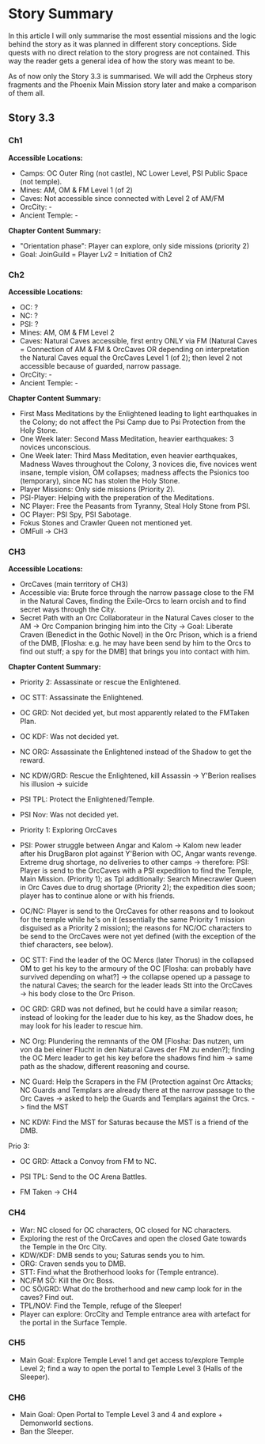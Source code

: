 # Story Summary

In this article I will only summarise the most essential missions and the logic behind the story as it was planned in different story conceptions. Side quests with no direct relation to the story progress are not contained. This way the reader gets a general idea of how the story was meant to be. 

As of now only the Story 3.3 is summarised. We will add the Orpheus story fragments and the Phoenix Main Mission story later and make a comparison of them all. 


## Story 3.3

### Ch1

**Accessible Locations:**
* Camps: OC Outer Ring (not castle), NC Lower Level, PSI Public Space (not temple).
* Mines: AM, OM & FM Level 1 (of 2)
* Caves: Not accessible since connected with Level 2 of AM/FM
* OrcCity: -
* Ancient Temple: -

**Chapter Content Summary:**
* "Orientation phase": Player can explore, only side missions (priority 2)
* Goal: JoinGuild = Player Lv2 = Initiation of Ch2


### Ch2

**Accessible Locations:**
* OC: ?
* NC: ?
* PSI: ?
* Mines: AM, OM & FM Level 2
* Caves: Natural Caves accessible, first entry ONLY via FM (Natural Caves = Connection of AM & FM & OrcCaves OR depending on interpretation the Natural Caves equal the OrcCaves Level 1 (of 2); then level 2 not accessible because of guarded, narrow passage.
* OrcCity: -
* Ancient Temple: -

**Chapter Content Summary:**
* First Mass Meditations by the Enlightened leading to light earthquakes in the Colony; do not affect the Psi Camp due to Psi Protection from the Holy Stone.
* One Week later: Second Mass Meditation, heavier earthquakes: 3 novices unconscious.
* One Week later: Third Mass Meditation, even heavier earthquakes, Madness Waves throughout the Colony, 3 novices die, five novices went insane, temple vision, OM collapses; madness affects the Psionics too (temporary), since NC has stolen the Holy Stone.
* Player Missions: Only side missions (Priority 2).
* PSI-Player: Helping with the preperation of the Meditations.
* NC Player: Free the Peasants from Tyranny, Steal Holy Stone from PSI.
* OC Player: PSI Spy, PSI Sabotage.
* Fokus Stones and Crawler Queen not mentioned yet.
* OMFull -> CH3


### CH3

**Accessible Locations:**
* OrcCaves (main territory of CH3)
* Accessible via: Brute force through the narrow passage close to the FM in the Natural Caves, finding the Exile-Orcs to learn orcish and to find secret ways through the City.
* Secret Path with an Orc Collaborateur in the Natural Caves closer to the AM -> Orc Companion bringing him into the City
-> Goal: Liberate Craven (Benedict in the Gothic Novel) in the Orc Prison, which is a friend of the DMB, [Flosha: e.g. he may have been send by him to the Orcs to find out stuff; a spy for the DMB] that brings you into contact with him.

**Chapter Content Summary:**
* Priority 2: Assassinate or rescue the Enlightened.
* OC STT: Assassinate the Enlightened.
* OC GRD: Not decided yet, but most apparently related to the FMTaken Plan.
* OC KDF: Was not decided yet.
* NC ORG: Assassinate the Enlightened instead of the Shadow to get the reward.
* NC KDW/GRD: Rescue the Enlightened, kill Assassin -> Y'Berion realises his illusion -> suicide
* PSI TPL: Protect the Enlightened/Temple.
* PSI Nov: Was not decided yet.

* Priority 1: Exploring OrcCaves
* PSI: Power struggle between Angar and Kalom -> Kalom new leader after his DrugBaron plot against Y'Berion with OC, Angar wants revenge. Extreme drug shortage, no deliveries to other camps -> therefore: PSI: Player is send to the OrcCaves with a PSI expedition to find the Temple, Main Mission.
(Priority 1); as Tpl additionally: Search Minecrawler Queen in Orc Caves due to drug shortage (Priority 2); the expedition dies soon; player has to continue alone or with his friends.
* OC/NC: Player is send to the OrcCaves for other reasons and to lookout for the temple while he's on it (essentially the same Priority 1 mission disguised as a Priority 2 mission); the reasons for NC/OC characters to be send to the OrcCaves were not yet defined (with the exception of the thief characters, see below). 
* OC STT: Find the leader of the OC Mercs (later Thorus) in the collapsed OM to get his key to the armoury of the OC [Flosha: can probably have survived depending on what?] -> the collapse opened up a passage to the natural Caves;
the search for the leader leads Stt into the OrcCaves -> his body close to the Orc Prison. 
* OC GRD: GRD was not defined, but he could have a similar reason; instead of looking for the leader due to his key, as the Shadow does, he may look for his leader to rescue him. 
* NC Org: Plundering the remnants of the OM [Flosha: Das nutzen, um von da bei einer Flucht in den Natural Caves der FM zu enden?]; finding the OC Merc leader to get his key before the shadows find him -> same path as the shadow, different reasoning and course. 
* NC Guard: Help the Scrapers in the FM (Protection against Orc Attacks; NC Guards and Templars are already there at the narrow passage to the Orc Caves -> asked to help the Guards and Templars against the Orcs. -> find the MST
* NC KDW: Find the MST for Saturas because the MST is a friend of the DMB.

Prio 3:
* OC GRD: Attack a Convoy from FM to NC.
* PSI TPL: Send to the OC Arena Battles.

* FM Taken -> CH4

  
### CH4

* War: NC closed for OC characters, OC closed for NC characters.
* Exploring the rest of the OrcCaves and open the closed Gate towards the Temple in the Orc City.
* KDW/KDF: DMB sends to you; Saturas sends you to him.
* ORG: Craven sends you to DMB.
* STT: Find what the Brotherhood looks for (Temple entrance).
* NC/FM SÖ: Kill the Orc Boss.
* OC SÖ/GRD: What do the brotherhood and new camp look for in the caves? Find out.
* TPL/NOV: Find the Temple, refuge of the Sleeper!
* Player can explore:
OrcCity and Temple entrance area with artefact for the portal in the Surface Temple.


### CH5

* Main Goal: Explore Temple Level 1 and get access to/explore Temple Level 2; find a way to open the portal to Temple Level 3 (Halls of the Sleeper).


### CH6

* Main Goal: Open Portal to Temple Level 3 and 4 and explore + Demonworld sections.
* Ban the Sleeper.
